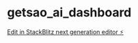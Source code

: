 # getsao_ai_dashboard

[Edit in StackBlitz next generation editor ⚡️](https://stackblitz.com/~/github.com/yoitsyoung/getsao_ai_dashboard)